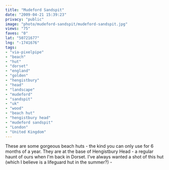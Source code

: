 ```yaml
---
title: "Mudeford Sandspit"
date: "2009-04-21 15:39:23"
privacy: "public"
image: "photo/mudeford-sandspit/mudeford-sandspit.jpg"
views: "75"
faves: "0"
lat: "50721677"
lng: "-1741676"
tags:
- "via-pixelpipe"
- "beach"
- "hut"
- "dorset"
- "england"
- "golden"
- "hengistbury"
- "head"
- "landscape"
- "mudeford"
- "sandspit"
- "uk"
- "wood"
- "beach hut"
- "hengistbury head"
- "mudeford sandspit"
- "London"
- "United Kingdom"
---
```

These are some gorgeous beach huts - the kind you can only use for 6 months of a year. They are at the base of Hengistbury Head - a regular haunt of ours when I'm back in Dorset. I've always wanted a shot of this hut (which I believe is a lifeguard hut in the summer?) - <a href="/photos/2009/04/21/mudeford-sandspit"></a>
